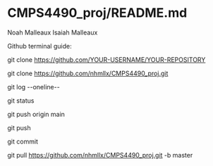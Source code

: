 # CMPS4490_proj/README.md
Noah Malleaux
Isaiah Malleaux

Github terminal guide:

git clone https://github.com/YOUR-USERNAME/YOUR-REPOSITORY

git clone https://github.com/nhmllx/CMPS4490_proj.git

git log --oneline-- 

git status 

git push origin main 

git push 

git commit 

git pull https://github.com/nhmllx/CMPS4490_proj.git -b master 

